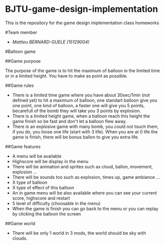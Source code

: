 # BJTU-game-design-implementation
This is the repository for the game design implementation class homeworks

#Team member

- *Mattieu BERNARD-GUELE (15129004)* 

#Balloon game

##Game purpose

The purpose of the game is to hit the maximum of balloon in the limited time or in a limited height. You have to make as point as possible.

##Game rules

- There is a limited time game where you have about 30sec/1min (not defined yet) to hit a maximum of balloon, one standart balloon give you one point, one kind of balloon, a faster one will give you 5 points, becarefull of the bomb they will take you 3 points by explosion.
- There is a limited height game, when a balloon reach this height the game finish so be fast and don't let a balloon flew away.
- There is an explosive game with many bomb, you could not touch them, if you do, you loose one life (start with 3 life). When you are at 0 life the game is finish, there will be bonus ballon to give you extra life.

##Game features

- A menu will be available
- Highscore will be display in the menu
- There will be animation and sprites such as cloud, ballon, movement, explosion ...
- There will be sounds too such as explosion, times up, game ambiance ... 
- X type of balloon
- X type of effect of this balloon
- An in game menu will be also available where you can see your current score, highscore and restart
- 5 level of difficulty (choosable in the menu)
- When the game is finish you can go back to the menu or you can replay by clicking the balloon the screen

##Game world 

- There will be only 1 world in 3 mods, the world should be sky with clouds.
